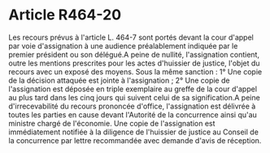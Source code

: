 # Article R464-20

Les recours prévus à l'article L. 464-7 sont portés devant la cour d'appel par voie d'assignation à une audience préalablement indiquée par le premier président ou son délégué.A peine de nullité, l'assignation contient, outre les mentions prescrites pour les actes d'huissier de justice, l'objet du recours avec un exposé des moyens. Sous la même sanction : 1° Une copie de la décision attaquée est jointe à l'assignation ; 2° Une copie de l'assignation est déposée en triple exemplaire au greffe de la cour d'appel au plus tard dans les cinq jours qui suivent celui de sa signification.A peine d'irrecevabilité du recours prononcée d'office, l'assignation est délivrée à toutes les parties en cause devant    l'Autorité de la concurrence ainsi qu'au ministre chargé de l'économie. Une copie de l'assignation est immédiatement notifiée à la diligence de l'huissier de justice au Conseil de la concurrence par lettre recommandée avec demande d'avis de réception.